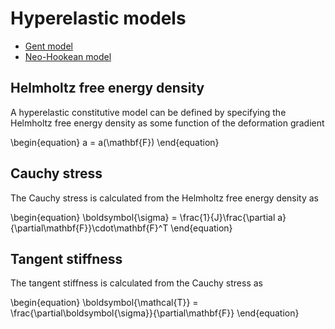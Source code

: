 # Hyperelastic models

- [Gent model](hyperelastic/gent.md)
- [Neo-Hookean model](hyperelastic/neo-hookean.md)

## Helmholtz free energy density

A hyperelastic constitutive model can be defined by specifying the Helmholtz free energy density as some function of the deformation gradient

\\begin{equation}
    a = a(\\mathbf{F})
\\end{equation}

## Cauchy stress

The Cauchy stress is calculated from the Helmholtz free energy density as

\\begin{equation}
    \\boldsymbol{\\sigma} = \\frac{1}{J}\\frac{\\partial a}{\\partial\\mathbf{F}}\\cdot\\mathbf{F}^T
\\end{equation}

## Tangent stiffness

The tangent stiffness is calculated from the Cauchy stress as

\\begin{equation}
    \\boldsymbol{\\mathcal{T}} = \\frac{\\partial\\boldsymbol{\\sigma}}{\\partial\\mathbf{F}}
\\end{equation}
